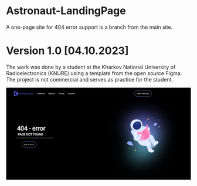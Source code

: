# Astronaut-LandingPage

A one-page site for 404 error support is a branch from the main site.

# Version 1.0 [04.10.2023]

The work was done by a student at the Kharkov National University of Radioelectronics (KNURE)
 using a template from the open source Figma.
 The project is not commercial and serves as practice for the student.

![Image alt](https://github.com/4lloe/Images/blob/546f037e610fcf08b697eda28ae562e7ec2317cf/image_2024-02-07_15-41-10.png)

